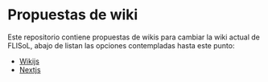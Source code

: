 # Propuestas de wiki

Este repositorio contiene propuestas de wikis para cambiar la wiki actual de FLISoL, abajo de listan las opciones contempladas hasta este punto:

- [Wikijs](./wikijs/)
- [Nextjs](./wiki/)
